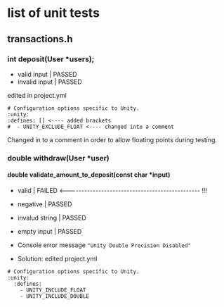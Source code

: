# list of unit tests

## transactions.h
### int deposit(User *users);
- valid input | PASSED
- invalid input | PASSED

edited in project.yml
```
# Configuration options specific to Unity.
:unity:
:defines: [] <---- added brackets
#  - UNITY_EXCLUDE_FLOAT <---- changed into a comment
```
Changed in to a comment in order to allow floating points during testing.

### double withdraw(User *user)
#### double validate_amount_to_deposit(const char *input)
- valid | FAILED <----------------------------------------------- !!!
- negative | PASSED
- invalud string | PASSED
- empty input | PASSED

- Console error message
```"Unity Double Precision Disabled"```
- Solution: edited project.yml
```
# Configuration options specific to Unity. 
:unity:
  :defines:
    - UNITY_INCLUDE_FLOAT
    - UNITY_INCLUDE_DOUBLE
```